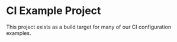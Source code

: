 # CI Example Project

This project exists as a build target for many of our CI configuration examples.